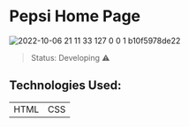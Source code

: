 <h1>Pepsi Home Page</h1>

![2022-10-06 21 11 33 127 0 0 1 b10f5978de22](https://user-images.githubusercontent.com/90296084/194440267-c50d383c-f0fd-4d2d-be5a-f419b0dd7d17.png)


>Status: Developing ⚠️

## Technologies Used:

<table>
  <tr>
    <td>HTML</td>
    <td>CSS</td>
  </tr>
</table>
